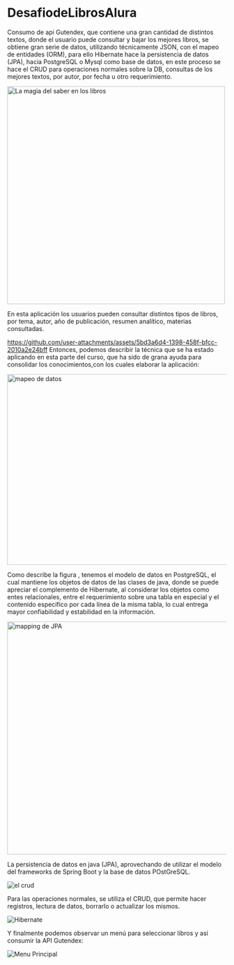 # DesafiodeLibrosAlura
Consumo de api Gutendex, que contiene una gran cantidad de distintos textos, donde el usuario puede consultar y bajar los mejores libros, se obtiene gran serie de datos, utilizando técnicamente JSON, con el mapeo de entidades (ORM), para ello Hibernate hace la persistencia de datos (JPA), hacia PostgreSQL o Mysql como base de datos, en este proceso se hace el CRUD para operaciones normales sobre la DB, consultas de los mejores textos, por autor, por fecha u otro requerimiento.

<img width="500" height="500" alt="La magia del saber en los libros" src="https://github.com/user-attachments/assets/9d9f2d2b-cee9-4c6c-b61e-80071e189450" />

En esta aplicación los usuarios pueden consultar distintos tipos de libros, por tema, autor, año de publicación, resumen analítico, materias consultadas.

https://github.com/user-attachments/assets/5bd3a6d4-1398-458f-bfcc-2010a2e24bff
Entonces, podemos describir la técnica que se ha estado aplicando en esta parte del curso, que ha sido de grana ayuda para consolidar los conocimientos,con los cuales elaborar la aplicación:

<img width="734" height="438" alt="mapeo de datos" src="https://github.com/user-attachments/assets/f874c925-74ef-4634-84d4-b4d54120fb19" />

Como describe la figura , tenemos el modelo de datos en PostgreSQL, el cual mantiene los objetos de datos de las clases de java, donde se puede apreciar el complemento de Hibernate, al considerar los objetos como entes relacionales, entre el requerimiento sobre una tabla en especial y el contenido específico por cada línea de la misma tabla, lo cual entrega mayor confiabilidad y estabilidad en la información.

<img width="835" height="535" alt="mapping de JPA" src="https://github.com/user-attachments/assets/51f409db-a62e-4b8f-b22d-e242669c1d9e" />

La persistencia de datos en java (JPA), aprovechando de utilizar el modelo del frameworks de Spring Boot y la base de datos POstGreSQL.

![el crud](https://github.com/user-attachments/assets/940c9667-e87f-454e-a197-5afbd86e1c2d)

Para las operaciones normales, se utiliza el CRUD, que permite hacer registros, lectura de datos, borrarlo o actualizar los mismos.

![Hibernate](https://github.com/user-attachments/assets/c97a933f-f4a3-4edd-824c-f8da9bcaca46)

Y finalmente podemos observar un menú para seleccionar libros y así consumir la API Gutendex:



![Menu Principal](https://github.com/user-attachments/assets/9f4b970c-2f7c-4579-a39d-377d075c915d)



